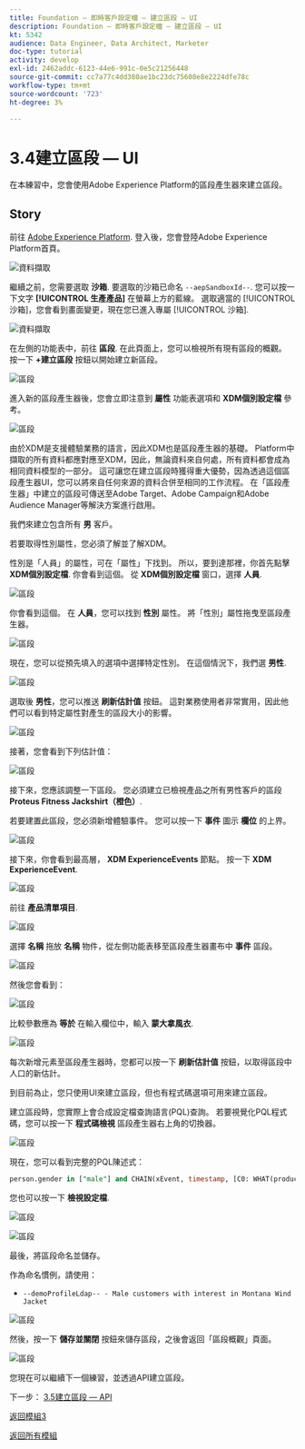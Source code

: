 ```yaml
---
title: Foundation — 即時客戶設定檔 — 建立區段 — UI
description: Foundation — 即時客戶設定檔 — 建立區段 — UI
kt: 5342
audience: Data Engineer, Data Architect, Marketer
doc-type: tutorial
activity: develop
exl-id: 2462addc-6123-44e6-991c-0e5c21256448
source-git-commit: cc7a77c4dd380ae1bc23dc75608e8e2224dfe78c
workflow-type: tm+mt
source-wordcount: '723'
ht-degree: 3%

---
```


# 3.4建立區段 — UI

在本練習中，您會使用Adobe Experience Platform的區段產生器來建立區段。

## Story

前往 [Adobe Experience Platform](https://experience.adobe.com/platform). 登入後，您會登陸Adobe Experience Platform首頁。

![資料擷取](../module2/images/home.png)

繼續之前，您需要選取 **沙箱**. 要選取的沙箱已命名 ``--aepSandboxId--``. 您可以按一下文字 **[!UICONTROL 生產產品]** 在螢幕上方的藍線。 選取適當的 [!UICONTROL 沙箱]，您會看到畫面變更，現在您已進入專屬 [!UICONTROL 沙箱].

![資料擷取](../module2/images/sb1.png)

在左側的功能表中，前往 **區段**. 在此頁面上，您可以檢視所有現有區段的概觀。 按一下 **+建立區段** 按鈕以開始建立新區段。

![區段](./images/menuseg.png)

進入新的區段產生器後，您會立即注意到 **屬性** 功能表選項和 **XDM個別設定檔** 參考。

![區段](./images/segmentationui.png)

由於XDM是支援體驗業務的語言，因此XDM也是區段產生器的基礎。 Platform中擷取的所有資料都應對應至XDM，因此，無論資料來自何處，所有資料都會成為相同資料模型的一部分。 這可讓您在建立區段時獲得重大優勢，因為透過這個區段產生器UI，您可以將來自任何來源的資料合併至相同的工作流程。 在「區段產生器」中建立的區段可傳送至Adobe Target、Adobe Campaign和Adobe Audience Manager等解決方案進行啟用。

我們來建立包含所有 **男** 客戶。

若要取得性別屬性，您必須了解並了解XDM。

性別是「人員」的屬性，可在「屬性」下找到。 所以，要到達那裡，你首先點擊 **XDM個別設定檔**. 你會看到這個。 從 **XDM個別設定檔** 窗口，選擇 **人員**.

![區段](./images/person.png)

你會看到這個。 在 **人員**，您可以找到 **性別** 屬性。 將「性別」屬性拖曳至區段產生器。

![區段](./images/gender.png)

現在，您可以從預先填入的選項中選擇特定性別。 在這個情況下，我們選 **男性**.

![區段](./images/genderselection.png)

選取後 **男性**，您可以推送 **刷新估計值** 按鈕。 這對業務使用者非常實用，因此他們可以看到特定屬性對產生的區段大小的影響。

![區段](./images/segmentpreview.png)

接著，您會看到下列估計值：

![區段](./images/segmentpreviewest.png)

接下來，您應該調整一下區段。 您必須建立已檢視產品之所有男性客戶的區段 **Proteus Fitness Jackshirt（橙色）**.

若要建置此區段，您必須新增體驗事件。 您可以按一下 **事件** 圖示 **欄位** 的上界。

![區段](./images/findee.png)

接下來，你會看到最高層， **XDM ExperienceEvents** 節點。 按一下 **XDM ExperienceEvent**.

![區段](./images/see.png)

前往 **產品清單項目**.

![區段](./images/plitems.png)

選擇 **名稱** 拖放 **名稱** 物件，從左側功能表移至區段產生器畫布中 **事件** 區段。

![區段](./images/eeweb.png)

然後您會看到：

![區段](./images/eewebpdtlname.png)

比較參數應為 **等於** 在輸入欄位中，輸入 **蒙大拿風衣**.

![區段](./images/pv.png)

每次新增元素至區段產生器時，您都可以按一下 **刷新估計值** 按鈕，以取得區段中人口的新估計。

到目前為止，您只使用UI來建立區段，但也有程式碼選項可用來建立區段。

建立區段時，您實際上會合成設定檔查詢語言(PQL)查詢。 若要視覺化PQL程式碼，您可以按一下 **程式碼檢視** 區段產生器右上角的切換器。

![區段](./images/codeview.png)

現在，您可以看到完整的PQL陳述式：

```sql
person.gender in ["male"] and CHAIN(xEvent, timestamp, [C0: WHAT(productListItems.exists(name.equals("MONTANA WIND JACKET", false)))])
```

您也可以按一下 **檢視設定檔**.

![區段](./images/previewprofiles.png)

![區段](./images/previewprofilesdtl.png)

最後，將區段命名並儲存。

作為命名慣例，請使用：

- `--demoProfileLdap-- - Male customers with interest in Montana Wind Jacket`

![區段](./images/segmentname.png)

然後，按一下 **儲存並關閉** 按鈕來儲存區段，之後會返回「區段概觀」頁面。

![區段](./images/savedsegment.png)

您現在可以繼續下一個練習，並透過API建立區段。

下一步： [3.5建立區段 — API](./ex5.md)

[返回模組3](./real-time-customer-profile.md)

[返回所有模組](../../overview.md)

